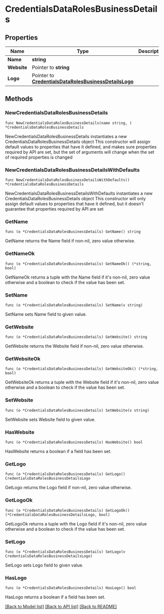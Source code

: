 # CredentialsDataRolesBusinessDetails

## Properties

Name | Type | Description | Notes
------------ | ------------- | ------------- | -------------
**Name** | **string** |  | 
**Website** | Pointer to **string** |  | [optional] 
**Logo** | Pointer to [**CredentialsDataRolesBusinessDetailsLogo**](CredentialsDataRolesBusinessDetailsLogo.md) |  | [optional] 

## Methods

### NewCredentialsDataRolesBusinessDetails

`func NewCredentialsDataRolesBusinessDetails(name string, ) *CredentialsDataRolesBusinessDetails`

NewCredentialsDataRolesBusinessDetails instantiates a new CredentialsDataRolesBusinessDetails object
This constructor will assign default values to properties that have it defined,
and makes sure properties required by API are set, but the set of arguments
will change when the set of required properties is changed

### NewCredentialsDataRolesBusinessDetailsWithDefaults

`func NewCredentialsDataRolesBusinessDetailsWithDefaults() *CredentialsDataRolesBusinessDetails`

NewCredentialsDataRolesBusinessDetailsWithDefaults instantiates a new CredentialsDataRolesBusinessDetails object
This constructor will only assign default values to properties that have it defined,
but it doesn't guarantee that properties required by API are set

### GetName

`func (o *CredentialsDataRolesBusinessDetails) GetName() string`

GetName returns the Name field if non-nil, zero value otherwise.

### GetNameOk

`func (o *CredentialsDataRolesBusinessDetails) GetNameOk() (*string, bool)`

GetNameOk returns a tuple with the Name field if it's non-nil, zero value otherwise
and a boolean to check if the value has been set.

### SetName

`func (o *CredentialsDataRolesBusinessDetails) SetName(v string)`

SetName sets Name field to given value.


### GetWebsite

`func (o *CredentialsDataRolesBusinessDetails) GetWebsite() string`

GetWebsite returns the Website field if non-nil, zero value otherwise.

### GetWebsiteOk

`func (o *CredentialsDataRolesBusinessDetails) GetWebsiteOk() (*string, bool)`

GetWebsiteOk returns a tuple with the Website field if it's non-nil, zero value otherwise
and a boolean to check if the value has been set.

### SetWebsite

`func (o *CredentialsDataRolesBusinessDetails) SetWebsite(v string)`

SetWebsite sets Website field to given value.

### HasWebsite

`func (o *CredentialsDataRolesBusinessDetails) HasWebsite() bool`

HasWebsite returns a boolean if a field has been set.

### GetLogo

`func (o *CredentialsDataRolesBusinessDetails) GetLogo() CredentialsDataRolesBusinessDetailsLogo`

GetLogo returns the Logo field if non-nil, zero value otherwise.

### GetLogoOk

`func (o *CredentialsDataRolesBusinessDetails) GetLogoOk() (*CredentialsDataRolesBusinessDetailsLogo, bool)`

GetLogoOk returns a tuple with the Logo field if it's non-nil, zero value otherwise
and a boolean to check if the value has been set.

### SetLogo

`func (o *CredentialsDataRolesBusinessDetails) SetLogo(v CredentialsDataRolesBusinessDetailsLogo)`

SetLogo sets Logo field to given value.

### HasLogo

`func (o *CredentialsDataRolesBusinessDetails) HasLogo() bool`

HasLogo returns a boolean if a field has been set.


[[Back to Model list]](../README.md#documentation-for-models) [[Back to API list]](../README.md#documentation-for-api-endpoints) [[Back to README]](../README.md)


